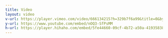 ```yaml
---
title: Video
layout: video
v-url: https://player.vimeo.com/video/666134215?h=329b7f6a99&title=0&byline=0&portrait=0&speed=0&badge=0&autopause=0&player_id=0&app_id=58479/embed
y-url: https://www.youtube.com/embed/nOQ3-SfPsMM
h-url: https://player.hihaho.com/embed/5fe44660-09cf-4b72-a50a-4193583842d9
---
```


